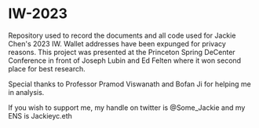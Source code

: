 # IW-2023
Repository used to record the documents and all code used for Jackie Chen's 2023 IW. Wallet addresses have been expunged for privacy reasons.
This project was presented at the Princeton Spring DeCenter Conference in front of Joseph Lubin and Ed Felten where it won second place for best research.

Special thanks to Professor Pramod Viswanath and Bofan Ji for helping me in analysis.

If you wish to support me, my handle on twitter is @Some_Jackie and my ENS is Jackieyc.eth
